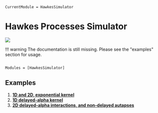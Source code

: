 ```@meta
CurrentModule = HawkesSimulator
```

# Hawkes Processes Simulator

[![](https://img.shields.io/static/v1?logo=GitHub&label=Open%20on%20GitHub&message=HawkesSimulator.jl&color=blue)](https://github.com/dylanfesta/HawkesSimulator.jl)

!!! warning
    The documentation is still missing. Please see the "examples" section for usage.

```@index
```

```@autodocs
Modules = [HawkesSimulator]
```

## Examples

1. [**1D and 2D, exponential kernel**](./exp_1and2D.md)
1. [**1D delayed-alpha kernel**](./alphadelay.md)
1. [**2D delayed-alpha interactions, and non-delayed autapses**](./2d_delay_autapses.md)